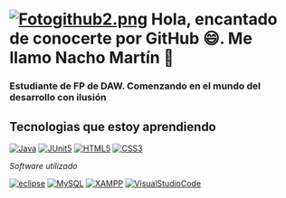# [![Fotogithub2.png](https://i.postimg.cc/zGp5HfWx/Fotogithub2.png)](https://postimg.cc/ZW9X14wN) Hola, encantado de conocerte por GitHub 😄. Me llamo Nacho Martín 👋
### Estudiante de FP de DAW. Comenzando en el mundo del desarrollo con ilusión 



## Tecnologias que estoy aprendiendo
[![Java](https://img.shields.io/badge/Java-000000?style=for-the-badge&logo=java&logoColor=white&labelColor=101010)]()
[![JUnit5](https://img.shields.io/badge/Java-000000?style=for-the-badge&logo=junit5&logoColor=white&labelColor=101010)]()
[![HTML5](https://img.shields.io/badge/HTML5-000000?style=for-the-badge&logo=HTML5&logoColor=white&labelColor=101010)]()
[![CSS3](https://img.shields.io/badge/CSS3-000000?style=for-the-badge&logo=CSS3&logoColor=white&labelColor=101010)]()

*Software utilizado*

[![eclipse](https://img.shields.io/badge/eclipse-FAF607?style=for-the-badge&logo=eclipse&logoColor=white&labelColor=101010)]()
[![MySQL](https://img.shields.io/badge/MySQL-FAF607?style=for-the-badge&logo=mysql&logoColor=white&labelColor=101010)]()
[![XAMPP](https://img.shields.io/badge/XAMPP-FAF607?style=for-the-badge&logo=XAMPP&logoColor=white&labelColor=101010)]()
[![VisualStudioCode](https://img.shields.io/badge/VisualStudioCode-FAF607?style=for-the-badge&logo=VisualStudioCode&logoColor=white&labelColor=101010)]()
